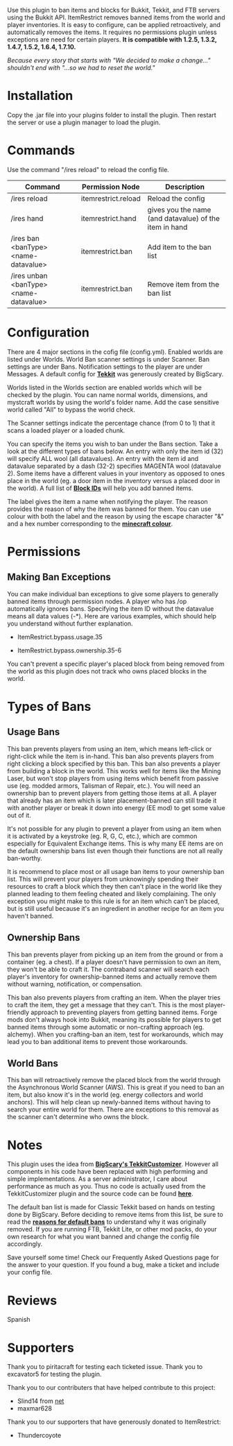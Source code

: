 Use this plugin to ban items and blocks for Bukkit, Tekkit, and FTB servers using the Bukkit API. ItemRestrict removes banned items from the world and player inventories. It is easy to configure, can be applied retroactively, and automatically removes the items. It requires no permissions plugin unless exceptions are need for certain players.  **It is compatible with 1.2.5, 1.3.2, 1.4.7, 1.5.2, 1.6.4, 1.7.10.**

_Because every story that starts with &quot;We decided to make a change...&quot; shouldn&#39;t end with &quot;...so we had to reset the world.&quot;_

# Installation

Copy the .jar file into your plugins folder to install the plugin. Then restart the server or use a plugin manager to load the plugin.

# Commands

Use the command &quot;/ires reload&quot; to reload the config file.

| **Command** | **Permission Node** | **Description** |
| --- | --- | --- |
| /ires reload | itemrestrict.reload | Reload the config |
| /ires hand | itemrestrict.hand | gives you the name (and datavalue) of the item in hand |
| /ires ban \<banType> \<name-datavalue> | itemrestrict.ban | Add item to the ban list |
| /ires unban \<banType> \<name-datavalue> | itemrestrict.ban | Remove item from the ban list |

# Configuration

There are 4 major sections in the cofig file (config.yml). Enabled worlds are listed under Worlds. World Ban scanner settings is under Scanner. Ban settings are under Bans. Notification settings to the player are under Messages. A default config for  [**Tekkit**](http://dev.bukkit.org/paste/8649/) was generously created by BigScary.

Worlds listed in the Worlds section are enabled worlds which will be checked by the plugin. You can name normal worlds, dimensions, and mystcraft worlds by using the world&#39;s folder name. Add the case sensitive world called &quot;All&quot; to bypass the world check.

The Scanner settings indicate the percentage chance (from 0 to 1) that it scans a loaded player or a loaded chunk.

You can specify the items you wish to ban under the Bans section. Take a look at the different types of bans below. An entry with only the item id (32) will specify ALL wool (all datavalues). An entry with the item id and datavalue separated by a dash (32-2) specifies MAGENTA wool (datavalue 2). Some items have a different values in your inventory as opposed to ones place in the world (eg. a door item in the inventory versus a placed door in the world). A full list of  [**Block IDs**](http://minecraft-ids.grahamedgecombe.com/) will help you add banned items.

The label gives the item a name when notifying the player. The reason provides the reason of why the item was banned for them. You can use colour with both the label and the reason by using the escape character &quot;&amp;&quot; and a hex number corresponding to the  [**minecraft colour**](http://ess.khhq.net/mc/).

# Permissions

## Making Ban Exceptions

You can make individual ban exceptions to give some players to generally banned items through permission nodes. A player who has /op automatically ignores bans. Specifying the item ID without the datavalue means all data values (-\*). Here are various examples, which should help you understand without further explanation.

- ItemRestrict.bypass.usage.35

- ItemRestrict.bypass.ownership.35-6

You can&#39;t prevent a specific player&#39;s placed block from being removed from the world as this plugin does not track who owns placed blocks in the world.

# Types of Bans

## Usage Bans

This ban prevents players from using an item, which means left-click or right-click while the item is in-hand. This ban also prevents players from right clicking a block specified by this ban. This ban also prevents a player from building a block in the world. This works well for items like the Mining Laser, but won&#39;t stop players from using items which benefit from passive use (eg. modded armors, Talisman of Repair, etc.). You will need an ownership ban to prevent players from getting those items at all. A player that already has an item which is later placement-banned can still trade it with another player or break it down into energy (EE mod) to get some value out of it.

It&#39;s not possible for any plugin to prevent a player from using an item when it is activated by a keystroke (eg. R, G, C, etc.), which are common especially for Equivalent Exchange items. This is why many EE items are on the default ownership bans list even though their functions are not all really ban-worthy.

It is recommend to place most or all usage ban items to your ownership ban list. This will prevent your players from unknowingly spending their resources to craft a block which they then can&#39;t place in the world like they planned leading to them feeling cheated and likely complaining. The only exception you might make to this rule is for an item which can&#39;t be placed, but is still useful because it&#39;s an ingredient in another recipe for an item you haven&#39;t banned.

## Ownership Bans

This ban prevents player from picking up an item from the ground or from a container (eg. a chest). If a player doesn&#39;t have permission to own an item, they won&#39;t be able to craft it. The contraband scanner will search each player&#39;s inventory for ownership-banned items and actually remove them without warning, notification, or compensation.

This ban also prevents players from crafting an item. When the player tries to craft the item, they get a message that they can&#39;t. This is the most player-friendly approach to preventing players from getting banned items. Forge mods don&#39;t always hook into Bukkit, meaning its possible for players to get banned items through some automatic or non-crafting approach (eg. alchemy). When you crafting-ban an item, test for workarounds, which may lead you to ban additional items to prevent those workarounds.

## World Bans

This ban will retroactively remove the placed block from the world through the Asynchronous World Scanner (AWS). This is great if you need to ban an item, but also know it&#39;s in the world (eg. energy collectors and world anchors). This will help clean up newly-banned items without having to search your entire world for them. There are exceptions to this removal as the scanner can&#39;t determine who owns the block.

# Notes

This plugin uses the idea from  [**BigScary&#39;s TekkitCustomizer**](https://github.com/ryanhamshire/TekkitCustomizer). However all components in his code have been replaced with high performing and simple implementations. As a server administrator, I care about performance as much as you. Thus no code is actually used from the TekkitCustomizer plugin and the source code can be found  [**here**](https://bitbucket.org/krisdestruction/itemrestrict).

The default ban list is made for Classic Tekkit based on hands on testing done by BigScary. Before deciding to remove items from this list, be sure to read the  [**reasons for default bans**](https://dev.bukkit.org/bukkit-plugins/item-restrict/pages/default-bans/) to understand why it was originally removed. If you are running FTB, Tekkit Lite, or other mod packs, do your own research for what you want banned and change the config file accordingly.

Save yourself some time! Check our Frequently Asked Questions page for the answer to your question. If you found a bug, make a ticket and include your config file.

# Reviews

Spanish

# Supporters

Thank you to piritacraft for testing each ticketed issue. Thank you to excavator5 for testing the plugin.

Thank you to our contributers that have helped contribute to this project:

- Slind14 from  [net](http://mineyourmind.net/)
- maxmar628

Thank you to our supporters that have generously donated to ItemRestrict:

- Thundercoyote

